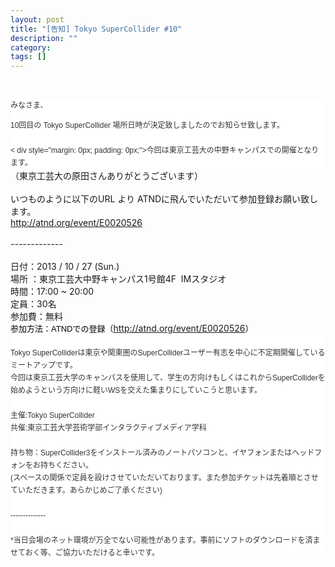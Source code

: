 ```yaml
---
layout: post
title: "[告知] Tokyo SuperCollider #10"
description: ""
category: 
tags: []
---
```

 

<br /><div style="background-color: white; color: #333333; font-family: 'ＭＳ Ｐゴシック', 'MS PGothic', Arial, メイリオ, Meiryo, 'ヒラギノ角ゴ Pro W3', 'Hiragino Kaku Gothic Pro', sans-serif, Helvetica; font-size: 12px; line-height: 20px; margin: 0px; padding: 0px;"><div style="margin: 0px; padding: 0px;">みなさま、</div>

<div style="margin: 0px; padding: 0px;">10回目の Tokyo SuperCollider 場所日時が決定致しましたのでお知らせ致します。</div><div style="margin: 0px; padding: 0px;"><br /></div><
div style="margin: 0px; padding: 0px;">今回は東京工芸大の中野キャンパスでの開催となります。</div>

<div style="margin: 0px; padding: 0px;">（東京工芸大の原田さんありがとうございます）</div><div style="margin: 0px; padding: 0px;"><br /></div>

<div style="margin: 0px; padding: 0px;">いつものように以下のURL より ATNDに飛んでいただいて参加登録お願い致します。</div>

<div style="margin: 0px; padding: 0px;"><a href="http://atnd.org/event/E0020526">http://atnd.org/event/E0020526</a></div>

<div style="margin: 0px; padding: 0px;"><br /></div><div style="margin: 0px; padding: 0px;">-------------</div>

<div style="margin: 0px; padding: 0px;"><br /></div><div style="margin: 0px; padding: 0px;">日付：2013 / 10 / 27 (Sun.)</div>

<div style="margin: 0px; padding: 0px;">場所 ：東京工芸大中野キャンパス1号館4F &nbsp;IMスタジオ</div>

<div style="margin: 0px; padding: 0px;">時間：17:00 ~ 20:00</div>

<div style="margin: 0px; padding: 0px;">定員：30名</div>
<div style="margin: 0px; padding: 0px;">参加費：無料</div>

<div style="margin: 0px; padding: 0px;"><span style="color: black; font-family: Helvetica; font-size: small; line-height: normal;">参加方法：ATNDでの登録（</span><a href="http://atnd.org/event/E0020526">http://atnd.org/event/E0020526</a><span style="color: black; font-family: Helvetica; font-size: small; line-height: normal;">）</span>

</div>
</div>

<div style="background-color: white; color: #333333; font-family: 'ＭＳ Ｐゴシック', 'MS PGothic', Arial, メイリオ, Meiryo, 'ヒラギノ角ゴ Pro W3', 'Hiragino Kaku Gothic Pro', sans-serif, Helvetica; font-size: 12px; line-height: 20px; margin: 0px; padding: 0px;"><br /></div>

<div style="background-color: white; color: #333333; font-family: 'ＭＳ Ｐゴシック', 'MS PGothic', Arial, メイリオ, Meiryo, 'ヒラギノ角ゴ Pro W3', 'Hiragino Kaku Gothic Pro', sans-serif, Helvetica; font-size: 12px; line-height: 20px; margin: 0px; padding: 0px;">Tokyo SuperColliderは東京や関東圏のSuperColliderユーザー有志を中心に不定期開催しているミートアップです。</div>

<div style="background-color: white; color: #333333; font-family: 'ＭＳ Ｐゴシック', 'MS PGothic', Arial, メイリオ, Meiryo, 'ヒラギノ角ゴ Pro W3', 'Hiragino Kaku Gothic Pro', sans-serif, Helvetica; font-size: 12px; line-height: 20px; margin: 0px; padding: 0px;">今回は東京工芸大学のキャンパスを使用して、学生の方向けもしくはこれからSuperColliderを始めようという方向けに軽いWSを交えた集まりにしていこうと思います。</div>

<div style="background-color: white; color: #333333; font-family: 'ＭＳ Ｐゴシック', 'MS PGothic', Arial, メイリオ, Meiryo, 'ヒラギノ角ゴ Pro W3', 'Hiragino Kaku Gothic Pro', sans-serif, Helvetica; font-size: 12px; line-height: 20px; margin: 0px; padding: 0px;"><br /></div>

<div style="background-color: white; color: #333333; font-family: 'ＭＳ Ｐゴシック', 'MS PGothic', Arial, メイリオ, Meiryo, 'ヒラギノ角ゴ Pro W3', 'Hiragino Kaku Gothic Pro', sans-serif, Helvetica; font-size: 12px; line-height: 20px; margin: 0px; padding: 0px;">主催:Tokyo SuperCollider</div>

<div style="background-color: white; color: #333333; font-family: 'ＭＳ Ｐゴシック', 'MS PGothic', Arial, メイリオ, Meiryo, 'ヒラギノ角ゴ Pro W3', 'Hiragino Kaku Gothic Pro', sans-serif, Helvetica; font-size: 12px; line-height: 20px; margin: 0px; padding: 0px;">共催:東京工芸大学芸術学部インタラクティブメディア学科</div><div style="background-color: white; color: #333333; font-family: 'ＭＳ Ｐゴシック', 'MS PGothic', Arial, メイリオ, Meiryo, 'ヒラギノ角ゴ Pro W3', 'Hiragino Kaku Gothic Pro', sans-serif, Helvetica; font-size: 12px; line-height: 20px; margin: 0px; padding: 0px;"><br /></div>

<div style="background-color: white; color: #333333; font-family: 'ＭＳ Ｐゴシック', 'MS PGothic', Arial, メイリオ, Meiryo, 'ヒラギノ角ゴ Pro W3', 'Hiragino Kaku Gothic Pro', sans-serif, Helvetica; font-size: 12px; line-height: 20px; margin: 0px; padding: 0px;">持ち物：SuperCollider3をインストール済みのノートパソコンと、イヤフォンまたはヘッドフォンをお持ちください。</div>

<div style="background-color: white; color: #333333; font-family: 'ＭＳ Ｐゴシック', 'MS PGothic', Arial, メイリオ, Meiryo, 'ヒラギノ角ゴ Pro W3', 'Hiragino Kaku Gothic Pro', sans-serif, Helvetica; font-size: 12px; line-height: 20px; margin: 0px; padding: 0px;">(スペースの関係で定員を設けさせていただいております。また参加チケットは先着順とさせていただきます。あらかじめご了承ください)</div>

<div style="background-color: white; color: #333333; font-family: 'ＭＳ Ｐゴシック', 'MS PGothic', Arial, メイリオ, Meiryo, 'ヒラギノ角ゴ Pro W3', 'Hiragino Kaku Gothic Pro', sans-serif, Helvetica; font-size: 12px; line-height: 20px; margin: 0px; padding: 0px;"><br /></div><div style="background-color: white; color: #333333; font-family: 'ＭＳ Ｐゴシック', 'MS PGothic', Arial, メイリオ, Meiryo, 'ヒラギノ角ゴ Pro W3', 'Hiragino Kaku Gothic Pro', sans-serif, Helvetica; font-size: 12px; line-height: 20px; margin: 0px; padding: 0px;">--------------</div><div style="background-color: white; color: #333333; font-family: 'ＭＳ Ｐゴシック', 'MS PGothic', Arial, メイリオ, Meiryo, 'ヒラギノ角ゴ Pro W3', 'Hiragino Kaku Gothic Pro', sans-serif, Helvetica; font-size: 12px; line-height: 20px; margin: 0px; padding: 0px;"><br /></div>

<div style="background-color: white; color: #333333; font-family: 'ＭＳ Ｐゴシック', 'MS PGothic', Arial, メイリオ, Meiryo, 'ヒラギノ角ゴ Pro W3', 'Hiragino Kaku Gothic Pro', sans-serif, Helvetica; font-size: 12px; line-height: 20px; margin: 0px; padding: 0px;">*当日会場のネット環境が万全でない可能性があります。事前にソフトのダウンロードを済ませておく等、ご協力いただけると幸いです。</div>
